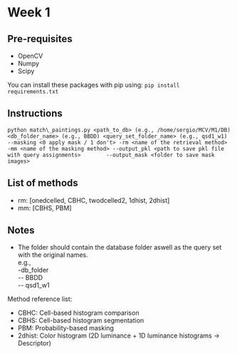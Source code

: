 # Week 1

## Pre-requisites
- OpenCV
- Numpy
- Scipy

You can install these packages with pip using: 
`pip install requirements.txt`

## Instructions
`python match\_paintings.py <path_to_db> (e.g., /home/sergio/MCV/M1/DB) <db_folder_name> (e.g., BBDD) <query_set_folder_name> (e.g., qsd1_w1) --masking <0 apply mask / 1 don't> -rm <name of the retrieval method> -mm <name of the masking method> --output_pkl <path to save pkl file with query assignments>        --output_mask <folder to save mask images>`

## List of methods
<ul>
    <li> rm: [onedcelled, CBHC, twodcelled2, 1dhist, 2dhist]</li>
    <li> mm: [CBHS, PBM]</li>
</ul>

## Notes
 - The folder should contain the database folder aswell as the query set with the original names. \
    e.g., \
    -db_folder \
    -- BBDD \
    -- qsd1_w1

Method reference list:
- CBHC: Cell-based histogram comparison
- CBHS: Cell-based histogram segmentation
- PBM: Probability-based masking
- 2dhist: Color histogram (2D luminance + 1D luminance histograms -> Descriptor)